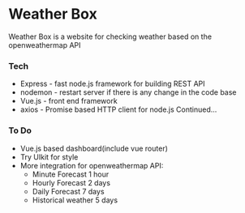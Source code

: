 # Weather Box

Weather Box is a website for checking weather based on the openweathermap API

### Tech

- Express - fast node.js framework for building REST API
- nodemon - restart server if there is any change in the code base
- Vue.js - front end framework
- axios - Promise based HTTP client for node.js
  Continued...

### To Do

- Vue.js based dashboard(include vue router)
- Try UIkit for style
- More integration for openweathermap API:
  - Minute Forecast 1 hour
  - Hourly Forecast 2 days
  - Daily Forecast 7 days
  - Historical weather 5 days
